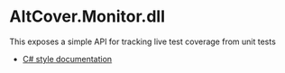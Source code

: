 # AltCover.Monitor.dll

This exposes a simple API for tracking live test coverage from unit tests

* [C# style documentation](AltCover.Monitor-apidoc)

